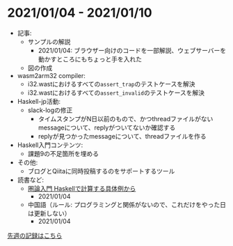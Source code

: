 # 2021/01/04 - 2021/01/10

- 記事:
    - サンプルの解説
        - 2021/01/04: ブラウザー向けのコードを一部解説、ウェブサーバーを動かすところにもちょっと手を入れた
    - 図の作成
- wasm2arm32 compiler:
    - i32.wastにおけるすべての`assert_trap`のテストケースを解決
    - i32.wastにおけるすべての`assert_invalid`のテストケースを解決
- Haskell-jp活動:
    - slack-logの修正
        - タイムスタンプがN日以前のもので、かつthreadファイルがないmessageについて、replyがついてないか確認する
        - replyが見つかったmessageについて、threadファイルを作る
- Haskell入門コンテンツ:
    - 課題9の不足箇所を埋める
- その他:
    - ブログとQiitaに同時投稿するのをサポートするツール
- 読書など:
    - [圏論入門 Haskellで計算する具体例から](https://www.nippyo.co.jp/shop/book/8340.html)
        - 2021/01/04
    - 中国語（ルール: プログラミングと関係がないので、これだけをやった日は更新しない）
        - 2021/01/04

[先週の記録はこちら](https://github.com/igrep/daily-commits/blob/de336d4505015a807bdde0b6640f38d19755e852/yesterday.md)

